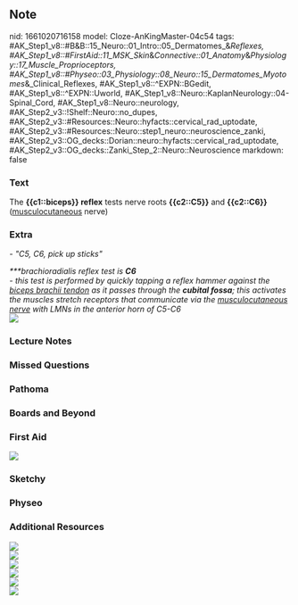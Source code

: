 ## Note
nid: 1661020716158
model: Cloze-AnKingMaster-04c54
tags: #AK_Step1_v8::#B&B::15_Neuro::01_Intro::05_Dermatomes_&_Reflexes, #AK_Step1_v8::#FirstAid::11_MSK_Skin_&_Connective::01_Anatomy_&_Physiology::17_Muscle_Proprioceptors, #AK_Step1_v8::#Physeo::03_Physiology::08_Neuro::15_Dermatomes_Myotomes_&_Clinical_Reflexes, #AK_Step1_v8::^EXPN::BGedit, #AK_Step1_v8::^EXPN::Uworld, #AK_Step1_v8::Neuro::KaplanNeurology::04-Spinal_Cord, #AK_Step1_v8::Neuro::neurology, #AK_Step2_v3::!Shelf::Neuro::no_dupes, #AK_Step2_v3::#Resources::Neuro::hyfacts::cervical_rad_uptodate, #AK_Step2_v3::#Resources::Neuro::step1_neuro::neuroscience_zanki, #AK_Step2_v3::OG_decks::Dorian::neuro::hyfacts::cervical_rad_uptodate, #AK_Step2_v3::OG_decks::Zanki_Step_2::Neuro::Neuroscience
markdown: false

### Text
<div>
  <div>
    The <b>{{c1::biceps}} reflex</b> tests nerve roots
    <b>{{c2::C5}}</b> and <b>{{c2::C6}}</b>
    (<u>musculocutaneous</u> nerve)
  </div>
</div>

### Extra
<i>- "C5, C6, pick up sticks"</i>
<div>
  <i>***brachioradialis reflex test is <b>C6</b></i>
  <div>
    <div>
      <i>- this test is performed by quickly tapping a reflex
      hammer against the <u>biceps brachii tendon</u> as it passes
      through the <b>cubital fossa</b>; this activates the muscles
      stretch receptors that communicate via the
      <u>musculocutaneous nerve</u> with LMNs in the anterior horn
      of C5-C6</i>
    </div>
    <div>
      <div><img src="paste-238907555840001.jpg"></div>
    </div>
  </div>
</div>

### Lecture Notes


### Missed Questions


### Pathoma


### Boards and Beyond


### First Aid
<img src="tmpEVA7Fx.png">

### Sketchy


### Physeo


### Additional Resources
<div>
  <i><img src="paste-2454569514696705.jpg" class="resizer"></i>
</div><i><img src="paste-2769446452068353.jpg" class="resizer"></i>
<div>
  <i><img src="Causes_cervical_radiculopat.jpg" class=
  "resizer"></i>
  <div>
    <i><img src="paste-283046934741508.jpg" class="resizer"></i>
  </div>
</div><i><img src="paste-2408712148877313.jpg" class="resizer"></i>
<div><img src="paste-66043712111968.jpg" class="resizer"></div>
